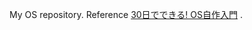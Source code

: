 My OS repository. Reference <a href="https://www.amazon.co.jp/dp/4839919844/">30日でできる! OS自作入門</a> .
